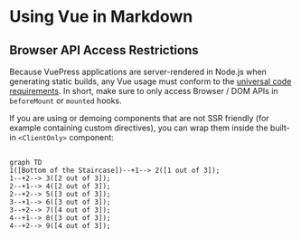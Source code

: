# Using Vue in Markdown

## Browser API Access Restrictions

Because VuePress applications are server-rendered in Node.js when generating static builds, any Vue usage must conform to the [universal code requirements](https://ssr.vuejs.org/en/universal.html). In short, make sure to only access Browser / DOM APIs in `beforeMount` or `mounted` hooks.

If you are using or demoing components that are not SSR friendly (for example containing custom directives), you can wrap them inside the built-in `<ClientOnly>` component:

##

 ```mermaid
graph TD
 1([Bottom of the Staircase])--+1--> 2([1 out of 3]);
 1--+2--> 3([2 out of 3]);
 2--+1--> 4([2 out of 3]);
 2--+2--> 5([3 out of 3]);
 3--+1--> 6([3 out of 3]);
 3--+2--> 7([4 out of 3]);
 4--+1--> 8([3 out of 3]);
 4--+2--> 9([4 out of 3]);
```
 